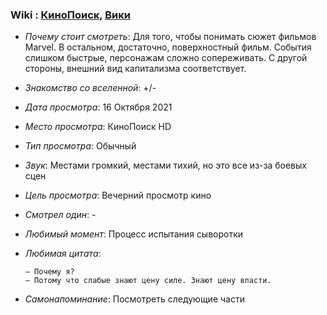 ### Wiki : [КиноПоиск](https://www.kinopoisk.ru/film/160946/), [Вики](https://ru.wikipedia.org/wiki/%D0%9F%D0%B5%D1%80%D0%B2%D1%8B%D0%B9_%D0%BC%D1%81%D1%82%D0%B8%D1%82%D0%B5%D0%BB%D1%8C)

* *Почему стоит смотреть*: Для того, чтобы понимать сюжет фильмов Marvel. В остальном, достаточно, поверхностный фильм. События слишком быстрые, персонажам сложно сопереживать. С другой стороны, внешний вид капитализма соответствует.

* *Знакомство со вселенной*: +/-
* *Дата просмотра*: 16 Октября 2021
* *Место просмотра*: КиноПоиск HD
* *Тип просмотра*: Обычный
* *Звук*: Местами громкий, местами тихий, но это все из-за боевых сцен
* *Цель просмотра*: Вечерний просмотр кино
* *Смотрел один*: -
* *Любимый момент*: Процесс испытания сыворотки
* *Любимая цитата*:
  ```
  — Почему я?
  — Потому что слабые знают цену силе. Знают цену власти.
  ```
* *Самонапоминание*: Посмотреть следующие части

